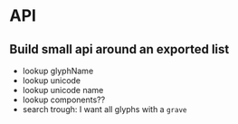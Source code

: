 # API

## Build small api around an exported list

* lookup glyphName
* lookup unicode
* lookup unicode name
* lookup components??
* search trough: I want all glyphs with a `grave`

